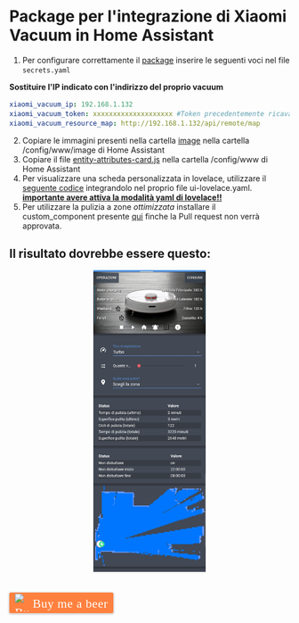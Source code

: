 # Package per l'integrazione di Xiaomi Vacuum in Home Assistant

1. Per configurare correttamente il [package](pkg_vacuum_xiaomi.yaml) inserire le seguenti voci nel file `secrets.yaml`

  **Sostituire l'IP indicato con l'indirizzo del proprio vacuum**
```yaml
xiaomi_vacuum_ip: 192.168.1.132
xiaomi_vacuum_token: xxxxxxxxxxxxxxxxxxxx #Token precedentemente ricavato da Mi Home
xiaomi_vacuum_resource_map: http://192.168.1.132/api/remote/map
```
2. Copiare le immagini presenti nella cartella [image](image/) nella cartella /config/www/image di Home Assistant
3. Copiare il file [entity-attributes-card.js](entity-attributes-card.js) nella cartella /config/www di Home Assistant
4. Per visualizzare una scheda personalizzata in lovelace, utilizzare il [seguente codice](ui-lovelace.yaml) integrandolo nel proprio file ui-lovelace.yaml. 
**[importante avere attiva la modalità yaml di lovelace!!](https://www.home-assistant.io/lovelace/yaml-mode/)**
5. Per utilizzare la pulizia a zone _ottimizzata_ installare il custom_component presente [qui](https://github.com/home-assistant/home-assistant/pull/19777) finche la Pull request non verrà approvata.


## Il risultato dovrebbe essere questo:

<div style="text-align:center"><img src="guida/vacuum_lovelace.jpg" width="40%"></div>

</br>
</br>
<style>.bmc-button img{width: 27px !important;margin-bottom: 1px !important;box-shadow: none !important;border: none !important;vertical-align: middle !important;}.bmc-button{line-height: 36px !important;height:37px !important;text-decoration: none !important;display:inline-flex !important;color:#FFFFFF !important;background-color:#FF813F !important;border-radius: 3px !important;border: 1px solid transparent !important;padding: 1px 9px !important;font-size: 22px !important;letter-spacing: 0.6px !important;box-shadow: 0px 1px 2px rgba(190, 190, 190, 0.5) !important;-webkit-box-shadow: 0px 1px 2px 2px rgba(190, 190, 190, 0.5) !important;margin: 0 auto !important;font-family:'Cookie', cursive !important;-webkit-box-sizing: border-box !important;box-sizing: border-box !important;-o-transition: 0.3s all linear !important;-webkit-transition: 0.3s all linear !important;-moz-transition: 0.3s all linear !important;-ms-transition: 0.3s all linear !important;transition: 0.3s all linear !important;}.bmc-button:hover, .bmc-button:active, .bmc-button:focus {-webkit-box-shadow: 0px 1px 2px 2px rgba(190, 190, 190, 0.5) !important;text-decoration: none !important;box-shadow: 0px 1px 2px 2px rgba(190, 190, 190, 0.5) !important;opacity: 0.85 !important;color:#FFFFFF !important;}</style><link href="https://fonts.googleapis.com/css?family=Cookie" rel="stylesheet"><a class="bmc-button" target="_blank" href="https://www.buymeacoffee.com/Gazzolinho"><img src="https://www.buymeacoffee.com/assets/img/BMC-btn-logo.svg" alt="Buy me a beer"><span style="margin-left:5px">Buy me a beer</span></a>
